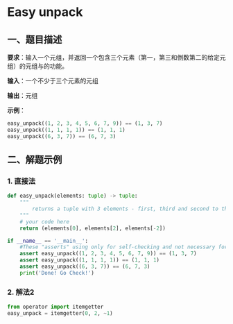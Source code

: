 # Easy unpack

## 一、题目描述

**要求**：输入一个元组，并返回一个包含三个元素（第一，第三和倒数第二的给定元组）的元组与的功能。

**输入**：一个不少于三个元素的元组

**输出**：元组

**示例**：

```python
easy_unpack((1, 2, 3, 4, 5, 6, 7, 9)) == (1, 3, 7)
easy_unpack((1, 1, 1, 1)) == (1, 1, 1)
easy_unpack((6, 3, 7)) == (6, 7, 3)
```


## 二、解题示例

### 1. 直接法

```python
def easy_unpack(elements: tuple) -> tuple:
    """
        returns a tuple with 3 elements - first, third and second to the last
    """
    # your code here
    return (elements[0], elements[2], elements[-2])

if __name__ == '__main__':
    #These "asserts" using only for self-checking and not necessary for auto-testing
    assert easy_unpack((1, 2, 3, 4, 5, 6, 7, 9)) == (1, 3, 7)
    assert easy_unpack((1, 1, 1, 1)) == (1, 1, 1)
    assert easy_unpack((6, 3, 7)) == (6, 7, 3)
    print('Done! Go Check!')
```

### 2. 解法2

```python
from operator import itemgetter
easy_unpack = itemgetter(0, 2, ~1)
```